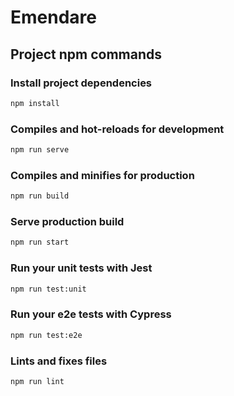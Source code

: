 # Emendare

## Project npm commands

### Install project dependencies

```bash
npm install
```

### Compiles and hot-reloads for development

```bash
npm run serve
```

### Compiles and minifies for production

```bash
npm run build
```

### Serve production build

```bash
npm run start
```

### Run your unit tests with Jest

```bash
npm run test:unit
```

### Run your e2e tests with Cypress

```bash
npm run test:e2e
```

### Lints and fixes files

```bash
npm run lint
```
